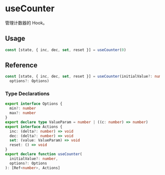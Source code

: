 # useCounter

管理计数器的 Hook。

## Usage

```ts
const [state, { inc, dec, set, reset }] = useCounter(0)
```

## Reference

```ts
const [state, { inc, dec, set, reset }] = useCounter(initialValue?: number,
  options?: Options)
```

### Type Declarations

```ts
export interface Options {
  min?: number
  max?: number
}
export declare type ValueParam = number | ((c: number) => number)
export interface Actions {
  inc: (delta?: number) => void
  dec: (delta?: number) => void
  set: (value: ValueParam) => void
  reset: () => void
}
export declare function useCounter(
  initialValue?: number,
  options?: Options
): [Ref<number>, Actions]
```
